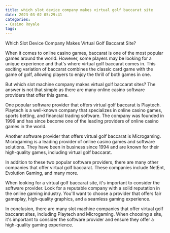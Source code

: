 ```yaml
---
title: which slot device company makes virtual golf baccarat site
date: 2023-03-02 05:29:41
categories:
- Casino Royale
tags:
---
```

Which Slot Device Company Makes Virtual Golf Baccarat Site?

When it comes to online casino games, baccarat is one of the most popular games around the world. However, some players may be looking for a unique experience and that's where virtual golf baccarat comes in. This exciting variation of baccarat combines the classic card game with the game of golf, allowing players to enjoy the thrill of both games in one.

But which slot machine company makes virtual golf baccarat sites? The answer is not that simple as there are many online casino software providers that offer this game.

One popular software provider that offers virtual golf baccarat is Playtech. Playtech is a well-known company that specializes in online casino games, sports betting, and financial trading software. The company was founded in 1999 and has since become one of the leading providers of online casino games in the world.

Another software provider that offers virtual golf baccarat is Microgaming. Microgaming is a leading provider of online casino games and software solutions. They have been in business since 1994 and are known for their high-quality games, including virtual golf baccarat.

In addition to these two popular software providers, there are many other companies that offer virtual golf baccarat. These companies include NetEnt, Evolution Gaming, and many more.

When looking for a virtual golf baccarat site, it's important to consider the software provider. Look for a reputable company with a solid reputation in the online gaming industry. You'll want to choose a provider that offers fair gameplay, high-quality graphics, and a seamless gaming experience.

In conclusion, there are many slot machine companies that offer virtual golf baccarat sites, including Playtech and Microgaming. When choosing a site, it's important to consider the software provider and ensure they offer a high-quality gaming experience.
